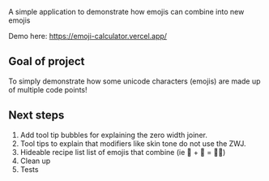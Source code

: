 A simple application to demonstrate how emojis can combine into new emojis

Demo here: https://emoji-calculator.vercel.app/

## Goal of project

To simply demonstrate how some unicode characters (emojis) are made up of multiple code points!

## Next steps

1. Add tool tip bubbles for explaining the zero width joiner.
2. Tool tips to explain that modifiers like skin tone do not use the ZWJ.
3. Hideable recipe list list of emojis that combine (ie 👩 + 🚀 = 👩‍🚀)
4. Clean up
5. Tests
